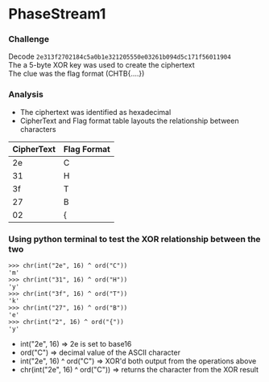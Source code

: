 # PhaseStream1

### Challenge
Decode ```2e313f2702184c5a0b1e321205550e03261b094d5c171f56011904```  
The a 5-byte XOR key was used to create the ciphertext  
The clue was the flag format (CHTB{....})

### Analysis
- The ciphertext was identified as hexadecimal
- CipherText and Flag format table layouts the relationship between characters 
  
| CipherText | Flag Format |
| -----------| ------------|
|     2e     |      C      |
|     31     |      H      |
|     3f     |      T      |
|     27     |      B      |
|     02     |      {      |

### Using python terminal to test the XOR relationship between the two
```
>>> chr(int("2e", 16) ^ ord("C"))
'm'
>>> chr(int("31", 16) ^ ord("H"))
'y'
>>> chr(int("3f", 16) ^ ord("T"))
'k'
>>> chr(int("27", 16) ^ ord("B"))
'e'
>>> chr(int("2", 16) ^ ord("{"))
'y'
```
- int("2e", 16) => 2e is set to base16
- ord("C") => decimal value of the ASCII character
- int("2e", 16) ^ ord("C") => XOR'd both output from the operations above
- chr(int("2e", 16) ^ ord("C")) => returns the character from the XOR result 

